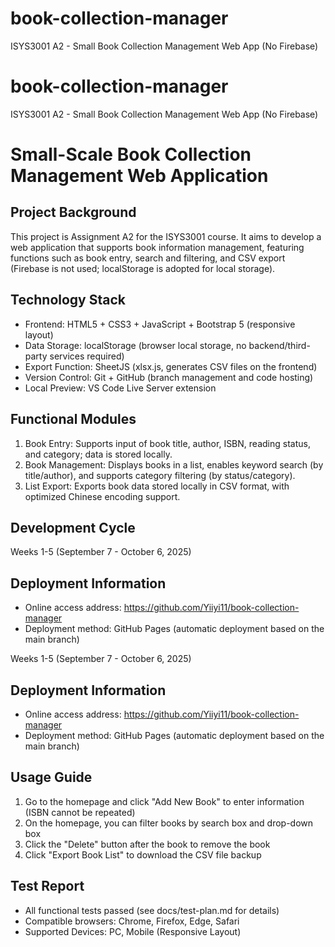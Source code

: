 
# book-collection-manager
ISYS3001 A2 - Small Book Collection Management Web App (No Firebase)

# book-collection-manager
ISYS3001 A2 - Small Book Collection Management Web App (No Firebase)

# Small-Scale Book Collection Management Web Application
## Project Background
This project is Assignment A2 for the ISYS3001 course. It aims to develop a web application that supports book information management, featuring functions such as book entry, search and filtering, and CSV export (Firebase is not used; localStorage is adopted for local storage).
## Technology Stack
- Frontend: HTML5 + CSS3 + JavaScript + Bootstrap 5 (responsive layout)
- Data Storage: localStorage (browser local storage, no backend/third-party services required)
- Export Function: SheetJS (xlsx.js, generates CSV files on the frontend)
- Version Control: Git + GitHub (branch management and code hosting)
- Local Preview: VS Code Live Server extension
## Functional Modules
1. Book Entry: Supports input of book title, author, ISBN, reading status, and category; data is stored locally.
2. Book Management: Displays books in a list, enables keyword search (by title/author), and supports category filtering (by status/category).
3. List Export: Exports book data stored locally in CSV format, with optimized Chinese encoding support.
## Development Cycle

Weeks 1-5 (September 7 - October 6, 2025)

## Deployment Information
- Online access address: https://github.com/Yiiyi11/book-collection-manager
- Deployment method: GitHub Pages (automatic deployment based on the main branch)

Weeks 1-5 (September 7 - October 6, 2025)
## Deployment Information
- Online access address: https://github.com/Yiiyi11/book-collection-manager
- Deployment method: GitHub Pages (automatic deployment based on the main branch)

## Usage Guide
1. Go to the homepage and click "Add New Book" to enter information (ISBN cannot be repeated)
2. On the homepage, you can filter books by search box and drop-down box
3. Click the "Delete" button after the book to remove the book
4. Click "Export Book List" to download the CSV file backup

## Test Report
- All functional tests passed (see docs/test-plan.md for details)
- Compatible browsers: Chrome, Firefox, Edge, Safari
- Supported Devices: PC, Mobile (Responsive Layout)
